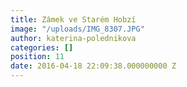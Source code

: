 ```yaml
---
title: Zámek ve Starém Hobzí
image: "/uploads/IMG_8307.JPG"
author: katerina-polednikova
categories: []
position: 11
date: 2016-04-18 22:09:38.000000000 Z
---
```

